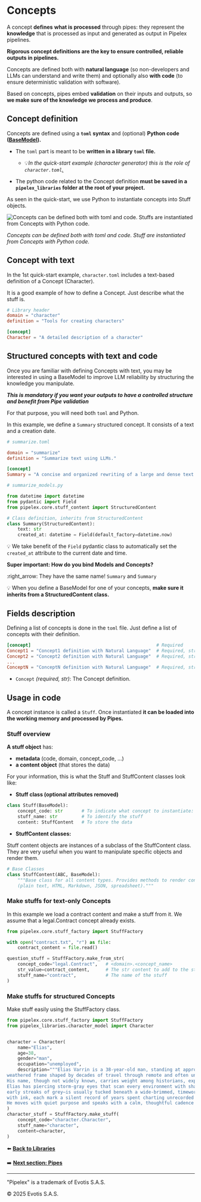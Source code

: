 # Concepts

A concept **defines** **what is processed** through pipes: they represent the **knowledge** that is processed as input and generated as output in Pipelex pipelines.

**Rigorous concept definitions are the key to ensure controlled, reliable outputs in pipelines.**

Concepts are defined both with **natural language** (so non-developers and LLMs can understand and write them) and optionally also **with code** (to ensure deterministic validation with software).

Based on concepts, pipes embed **validation** on their inputs and outputs, so **we make sure of the knowledge we process and produce**.

## Concept definition

Concepts are defined using a **`toml` syntax** and (optional) **Python code ([BaseModel](https://docs.pydantic.dev/latest/concepts/models/)).**

- The `toml` part is meant to be **written in a library `toml` file.**

  - 💡*In the quick-start example (character generator) this is the role of `character.toml`[.](https://www.notion.so/Pipelex-Documentation-1b34fbe82c898062af44d70f6aa0f461?pvs=21)*

- The python code related to the Concept definition **must be saved in a `pipelex_libraries` folder at the root of your project.**

As seen in the quick-start, we use Python to instantiate concepts into Stuff objects.

![*Concepts can be defined both with toml and code. Stuffs are instantiated from Concepts with Python code.*](concept_and_stuff.png)

_Concepts can be defined both with toml and code. Stuff are instantiated from Concepts with Python code._

## Concept with text

In the 1st quick-start example, `character.toml` includes a text-based definition of a Concept (Character).

It is a good example of how to define a Concept. Just describe what the stuff is.

```toml
# Library header
domain = "character"
definition = "Tools for creating characters"

[concept]
Character = "A detailed description of a character"
```

## Structured concepts with text and code

Once you are familiar with defining Concepts with text, you may be interested in using a BaseModel to improve LLM reliability by structuring the knowledge you manipulate.

**_This is mandatory if you want your outputs to have a controlled structure and benefit from Pipe validation_**

For that purpose, you will need both `toml` and Python.

In this example, we define a `Summary` structured concept. It consists of a text and a creation date.

```toml
# summarize.toml

domain = "summarize"
definition = "Summarize text using LLMs."

[concept]
Summary = "A concise and organized rewriting of a large and dense text."
```

```python
# summarize_models.py

from datetime import datetime
from pydantic import Field
from pipelex.core.stuff_content import StructuredContent

# Class definition, inherits from StructuredContent
class Summary(StructuredContent):
    text: str
    created_at: datetime = Field(default_factory=datetime.now)
```

:bulb: We take benefit of the `Field` pydantic class to automatically set the `created_at` attribute to the current date and time.

**Super important: How do you bind Models and Concepts?**

:right_arrow: They have the same name! `Summary` and `Summary`

💡 When you define a BaseModel for one of your concepts, **make sure it inherits from a StructuredContent class.**

## Fields description

Defining a list of concepts is done in the `toml` file. Just define a list of concepts with their definition.

```toml
[concept]                                               # Required
Concept1 = "Concept1 definition with Natural Language"  # Required, str
Concept2 = "Concept2 definition with Natural Language"  # Required, str
...
ConceptN = "ConceptN definition with Natural Language"  # Required, str
```

- `Concept` _(required, str)_: The Concept definition.

## Usage in code

A concept instance is called a `Stuff`. Once instantiated **it can be loaded into the working memory and processed by Pipes.**

### Stuff overview

**A stuff object** has:

- **metadata** (code, domain, concept_code, …)
- **a content object** (that stores the data)

For your information, this is what the Stuff and StuffContent classes look like:

- **Stuff class (optional attributes removed)**

```python
class Stuff(BaseModel):
    concept_code: str       # To indicate what concept to instantiate: <domain>.<concept_name>
    stuff_name: str         # To identify the stuff
    content: StuffContent   # To store the data
```

- **StuffContent classes:**

Stuff content objects are instances of a subclass of the StuffContent class. They are very useful when you want to manipulate specific objects and render them.

```python
# Base Classes
class StuffContent(ABC, BaseModel):
    """Base class for all content types. Provides methods to render content in different formats
    (plain text, HTML, Markdown, JSON, spreadsheet)."""
```

### Make stuffs for text-only Concepts

In this example we load a contract content and make a stuff from it. We assume that a legal.Contract concept already exists.

```python
from pipelex.core.stuff_factory import StuffFactory

with open("contract.txt", "r") as file:
    contract_content = file.read()

question_stuff = StuffFactory.make_from_str(
    concept_code="legal.Contract",   # <domain>.<concept_name>
    str_value=contract_content,      # The str content to add to the stuff
    stuff_name="contract",           # The name of the stuff
)
```

### Make stuffs for structured Concepts

Make stuff easily using the StuffFactory class.

```python
from pipelex.core.stuff_factory import StuffFactory
from pipelex_libraries.character_model import Character


character = Character(
    name="Elias",
    age=38,
    gender="man",
    occupation="unemployed",
    description="""Elias Varrin is a 38-year-old man, standing at approximately 1.85 meters tall, with a lean,
weathered frame shaped by decades of travel through remote and often unforgiving landscapes.
His name, though not widely known, carries weight among historians, explorers, and those who trade in whispered legends.
Elias has piercing storm-gray eyes that scan every environment with sharp precision, and his ash-blond hair—flecked with
early streaks of grey—is usually tucked beneath a wide-brimmed, timeworn hat.His hands are etched with fine scars and stained
with ink, each mark a silent record of years spent charting unrecorded lands and handling fragile relics of lost civilizations.
He moves with quiet purpose and speaks with a calm, thoughtful cadence that suggests he’s always listening for more than just what’s said.""",
)
character_stuff = StuffFactory.make_stuff(
    concept_code="character.Character",
    stuff_name="character",
    content=character,
)
```

:arrow_left: [**Back to Libraries**](../Libraries/libraries.md)

:arrow_right: [**Next section: Pipes**](../Pipes/Pipes.md)

---

"Pipelex" is a trademark of Evotis S.A.S.

© 2025 Evotis S.A.S.

